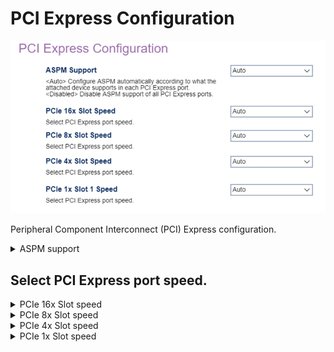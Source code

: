 # PCI Express Configuration #

![](./img/thinkcentre_pci_express_configuration.png)

Peripheral Component Interconnect (PCI) Express configuration.

<details><summary>ASPM support</summary>

Active-State Power Management (ASPM).

Options:

1. **Auto** - Configure ASPM automatically according to what the attached device supports in each PCI Express port. Default.
2. Disable - Disable ASPM support of all PCI Express ports.

| WMI Setting name | Values | Locked by SVP |
|:---|:---|:---|
| ASPMSupport | Disabled, Auto |  |

</details>

## Select PCI Express port speed. ##

<details><summary>PCIe 16x Slot speed</summary>

Options:

1.  **Auto** - Default.
2.  Gen 1.
3.  Gen 2.
4.  Gen 3.
5.  Gen 4.

<!-- MODEL: S only-->

| WMI Setting name | Values | Locked by SVP |
|:---|:---|:---|
| PCIe16xSlotSpeed | Disabled, Enabled |  |

</details>

<details><summary>PCIe 8x Slot speed</summary>

Options:

1.  **Auto** - Default.
2.  Gen 1.
3.  Gen 2.
4.  Gen 3.
5.  Gen 4.

<!-- MODEL: M90q only -->
</details>

<details><summary>PCIe 4x Slot speed</summary>

Options:

1.  **Auto** - Default.
2.  Gen 1.
3.  Gen 2.
4.  Gen 3.
5.  Gen 4.

<!-- MODEL: S only-->

| WMI Setting name | Values | Locked by SVP |
|:---|:---|:---|
| PCIe4xSlotSpeed | Auto, Gen1, Gen2, Gen3 |  |

</details>

<details><summary>PCIe 1x Slot speed</summary>

Options:

1.  **Auto** - Default.
2.  Gen 1.
3.  Gen 2.
4.  Gen 3.

<!-- MODEL: not M70 q-->

| WMI Setting name | Values | Locked by SVP |
|:---|:---|:---|
| PCIe1xSlotSpeed  | Auto, Gen1, Gen2, Gen3 |  |

</details>